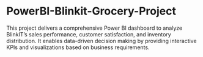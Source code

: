 # PowerBI-Blinkit-Grocery-Project
This project delivers a comprehensive Power BI dashboard to analyze BlinkIT’s sales performance, customer satisfaction, and inventory distribution. It enables data-driven decision making by providing interactive KPIs and visualizations based on business requirements.
